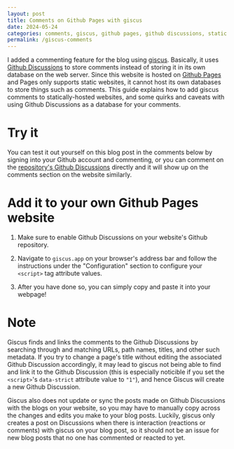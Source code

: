 ```yaml
---
layout: post
title: Comments on Github Pages with giscus
date: 2024-05-24
categories: comments, giscus, github pages, github discussions, static websites
permalink: /giscus-comments
---
```


I added a commenting feature for the blog using [giscus][giscus]. Basically, it uses [Github Discussions][discussions-docs] to store comments instead of storing it in its own database on the web server. Since this website is hosted on [Github Pages][pages-docs] and Pages only supports static websites, it cannot host its own databases to store things such as comments. This guide explains how to add giscus comments to statically-hosted websites, and some quirks and caveats with using Github Discussions as a database for your comments.

# Try it

You can test it out yourself on this blog post in the comments below by signing into your Github account and commenting, or you can comment on the [repository's Github Discussions](https://github.com/de-soot/de-soot.github.io/discussions) directly and it will show up on the comments section on the website similarly.

# Add it to your own Github Pages website

1) Make sure to enable Github Discussions on your website's Github repository.

2) Navigate to `giscus.app` on your browser's address bar and follow the instructions under the "Configuration" section to configure your `<script>` tag attribute values.

3) After you have done so, you can simply copy and paste it into your webpage!

# Note

Giscus finds and links the comments to the Github Discussions by searching through and matching URLs, path names, titles, and other such metadata. If you try to change a page's title without editing the associated Github Discussion accordingly, it may lead to giscus not being able to find and link it to the Github Discussion (this is especially noticible if you set the `<script>`'s `data-strict` attribute value to `"1"`), and hence Giscus will create a new Github Discussion.

Giscus also does not update or sync the posts made on Github Discussions with the blogs on your website, so you may have to manually copy across the changes and edits you make to your blog posts. Luckily, giscus only creates a post on Discussions when there is interaction (reactions or comments) with giscus on your blog post, so it should not be an issue for new blog posts that no one has commented or reacted to yet.

[giscus]: https://giscus.app
[discussions]: https://github.com/de-soot/de-soot.github.io/discussions
[discussions-docs]: https://docs.github.com/en/discussions
[pages-docs]: https://docs.github.com/en/pages

<script src="https://giscus.app/client.js"
        data-repo="de-soot/de-soot.github.io"
        data-repo-id="R_kgDOK6_5tA"
        data-category="Announcements"
        data-category-id="DIC_kwDOK6_5tM4CflCT"
        data-mapping="title"
        data-strict="0"
        data-reactions-enabled="1"
        data-emit-metadata="0"
        data-input-position="top"
        data-theme="preferred_color_scheme"
        data-lang="en"
        data-loading="lazy"
        crossorigin="anonymous"
        async>
</script>
